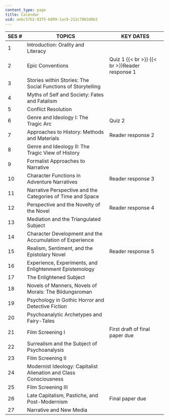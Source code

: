 ```yaml
---
content_type: page
title: Calendar
uid: aebc57b2-9375-b099-1ac9-212c7063d9b3
---
```


| SES # | TOPICS | KEY DATES |
| --- | --- | --- |
| 1 | Introduction: Orality and Literacy | &nbsp; |
| 2 | Epic Conventions | Quiz 1  {{< br >}}  {{< br >}}Reader response 1 |
| 3 | Stories within Stories: The Social Functions of Storytelling | &nbsp; |
| 4 | Myths of Self and Society: Fates and Fatalism | &nbsp; |
| 5 | Conflict Resolution | &nbsp; |
| 6 | Genre and Ideology I: The Tragic Arc | Quiz 2 |
| 7 | Approaches to History: Methods and Materials | Reader response 2 |
| 8 | Genre and Ideology II: The Tragic View of History | &nbsp; |
| 9 | Formalist Approaches to Narrative | &nbsp; |
| 10 | Character Functions in Adventure Narratives | Reader response 3 |
| 11 | Narrative Perspective and the Categories of Time and Space | &nbsp; |
| 12 | Perspective and the Novelty of the Novel | Reader response 4 |
| 13 | Mediation and the Triangulated Subject | &nbsp; |
| 14 | Character Development and the Accumulation of Experience | &nbsp; |
| 15 | Realism, Sentiment, and the Epistolary Novel | Reader response 5 |
| 16 | Experience, Experiments, and Enlightenment Epistemology | &nbsp; |
| 17 | The Enlightened Subject | &nbsp; |
| 18 | Novels of Manners, Novels of Morals: The Bildungsroman | &nbsp; |
| 19 | Psychology in Gothic Horror and Detective Fiction | &nbsp; |
| 20 | Psychoanalytic Archetypes and Fairy-Tales | &nbsp; |
| 21 | Film Screening I | First draft of final paper due |
| 22 | Surrealism and the Subject of Psychoanalysis | &nbsp; |
| 23 | Film Screening II | &nbsp; |
| 24 | Modernist Ideology: Capitalist Alienation and Class Consciousness | &nbsp; |
| 25 | Film Screening III | &nbsp; |
| 26 | Late Capitalism, Pastiche, and Post-Modernism | Final paper due |
| 27 | Narrative and New Media |